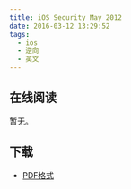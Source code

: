 ```yaml
---
title: iOS Security May 2012
date: 2016-03-12 13:29:52
tags:
  - ios
  - 逆向
  - 英文
---
```


## 在线阅读 ##

暂无。

## 下载 ##

+ [PDF格式](http://old.sebug.net/paper/mobile/iOS_Security_May12.pdf)
